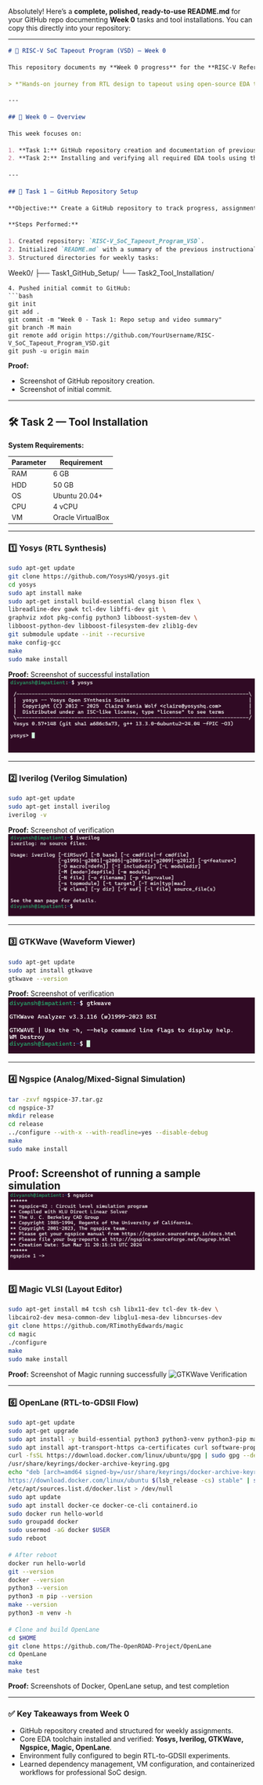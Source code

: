 Absolutely! Here’s a **complete, polished, ready-to-use README.md** for your GitHub repo documenting **Week 0** tasks and tool installations. You can copy this directly into your repository:

---

```markdown
# 🚀 RISC-V SoC Tapeout Program (VSD) — Week 0

This repository documents my **Week 0 progress** for the **RISC-V Reference SoC Tapeout Program (VSD)**, including GitHub setup, tool installations, and proofs of successful configuration.  

> *"Hands-on journey from RTL design to tapeout using open-source EDA tools while contributing to India’s RISC-V ecosystem."*

---

## 📅 Week 0 — Overview

This week focuses on:

1. **Task 1:** GitHub repository creation and documentation of previous video summary.  
2. **Task 2:** Installing and verifying all required EDA tools using the recommended system configuration.

---

## 📝 Task 1 — GitHub Repository Setup

**Objective:** Create a GitHub repository to track progress, assignments, and installation proofs.

**Steps Performed:**

1. Created repository: `RISC-V_SoC_Tapeout_Program_VSD`.
2. Initialized `README.md` with a summary of the previous instructional video.
3. Structured directories for weekly tasks:
```

Week0/
├── Task1\_GitHub\_Setup/
└── Task2\_Tool\_Installation/

````
4. Pushed initial commit to GitHub:
```bash
git init
git add .
git commit -m "Week 0 - Task 1: Repo setup and video summary"
git branch -M main
git remote add origin https://github.com/YourUsername/RISC-V_SoC_Tapeout_Program_VSD.git
git push -u origin main
````

**Proof:**

* Screenshot of GitHub repository creation.
* Screenshot of initial commit.

---

## 🛠 Task 2 — Tool Installation

**System Requirements:**

| Parameter | Requirement       |
| --------- | ----------------- |
| RAM       | 6 GB              |
| HDD       | 50 GB             |
| OS        | Ubuntu 20.04+     |
| CPU       | 4 vCPU            |
| VM        | Oracle VirtualBox |

---

### 1️⃣ Yosys (RTL Synthesis)

```bash
sudo apt-get update
git clone https://github.com/YosysHQ/yosys.git
cd yosys
sudo apt install make
sudo apt-get install build-essential clang bison flex \
libreadline-dev gawk tcl-dev libffi-dev git \
graphviz xdot pkg-config python3 libboost-system-dev \
libboost-python-dev libboost-filesystem-dev zlib1g-dev
git submodule update --init --recursive
make config-gcc
make
sudo make install
```

**Proof:** Screenshot of successful installation
![Yosys Installation](yosys.png)

---

### 2️⃣ Iverilog (Verilog Simulation)

```bash
sudo apt-get update
sudo apt-get install iverilog
iverilog -v
```

**Proof:** Screenshot of verification
![Iverilog Verification](iverilog.png)

---

### 3️⃣ GTKWave (Waveform Viewer)

```bash
sudo apt-get update
sudo apt install gtkwave
gtkwave --version
```

**Proof:** Screenshot of verification
![GTKWave Verification](gtkwave.png)

---

### 4️⃣ Ngspice (Analog/Mixed-Signal Simulation)

```bash
tar -zxvf ngspice-37.tar.gz
cd ngspice-37
mkdir release
cd release
../configure --with-x --with-readline=yes --disable-debug
make
sudo make install
```

**Proof:** Screenshot of running a sample simulation
![NGSpice Verification](ngspice.png)
---

### 5️⃣ Magic VLSI (Layout Editor)

```bash
sudo apt-get install m4 tcsh csh libx11-dev tcl-dev tk-dev \
libcairo2-dev mesa-common-dev libglu1-mesa-dev libncurses-dev
git clone https://github.com/RTimothyEdwards/magic
cd magic
./configure
make
sudo make install
```

**Proof:** Screenshot of Magic running successfully
![GTKWave Verification](magic.png)

---

### 6️⃣ OpenLane (RTL-to-GDSII Flow)

```bash
sudo apt-get update
sudo apt-get upgrade
sudo apt install -y build-essential python3 python3-venv python3-pip make git
sudo apt install apt-transport-https ca-certificates curl software-properties-common
curl -fsSL https://download.docker.com/linux/ubuntu/gpg | sudo gpg --dearmor -o \
/usr/share/keyrings/docker-archive-keyring.gpg
echo "deb [arch=amd64 signed-by=/usr/share/keyrings/docker-archive-keyring.gpg] \
https://download.docker.com/linux/ubuntu $(lsb_release -cs) stable" | sudo tee \
/etc/apt/sources.list.d/docker.list > /dev/null
sudo apt update
sudo apt install docker-ce docker-ce-cli containerd.io
sudo docker run hello-world
sudo groupadd docker
sudo usermod -aG docker $USER
sudo reboot

# After reboot
docker run hello-world
git --version
docker --version
python3 --version
python3 -m pip --version
make --version
python3 -m venv -h

# Clone and build OpenLane
cd $HOME
git clone https://github.com/The-OpenROAD-Project/OpenLane
cd OpenLane
make
make test
```

**Proof:** Screenshots of Docker, OpenLane setup, and test completion

---

### ✅ Key Takeaways from Week 0

* GitHub repository created and structured for weekly assignments.
* Core EDA toolchain installed and verified: **Yosys, Iverilog, GTKWave, Ngspice, Magic, OpenLane**.
* Environment fully configured to begin RTL-to-GDSII experiments.
* Learned dependency management, VM configuration, and containerized workflows for professional SoC design.
